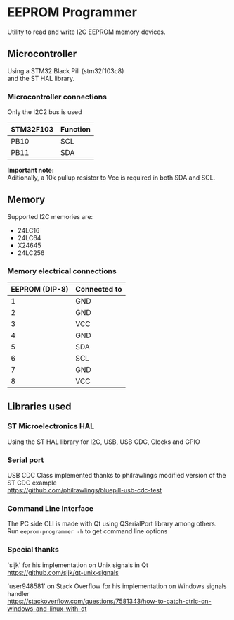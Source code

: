 
# EEPROM Programmer

Utility to read and write I2C EEPROM memory devices.

## Microcontroller

Using a STM32 Black Pill (stm32f103c8)  
and the ST HAL library.  

### Microcontroller connections

Only the I2C2 bus is used

STM32F103  | Function
---------- | -------
PB10       |   SCL  
PB11       |   SDA  

**Important note:**  
Aditionally, a 10k pullup resistor to Vcc is required in both SDA and SCL.

## Memory
Supported I2C memories are:

- 24LC16
- 24LC64
- X24645
- 24LC256

### Memory electrical connections

EEPROM (DIP-8) |  Connected to
-------------- | --------------
1 | GND
2 | GND
3 | VCC
4 | GND
5 | SDA
6 | SCL
7 | GND
8 | VCC

## Libraries used

### ST Microelectronics HAL
Using the ST HAL library for I2C, USB, USB CDC, Clocks and GPIO

### Serial port
USB CDC Class implemented thanks to philrawlings modified version of the ST CDC example  
https://github.com/philrawlings/bluepill-usb-cdc-test

### Command Line Interface
The PC side CLI is made with Qt using QSerialPort library among others.  
Run `eeprom-programmer -h` to get command line options

### Special thanks
'sijk' for his implementation on Unix signals in Qt  
https://github.com/sijk/qt-unix-signals  
  
'user948581' on Stack Overflow for his implementation on Windows signals handler  
https://stackoverflow.com/questions/7581343/how-to-catch-ctrlc-on-windows-and-linux-with-qt
